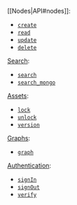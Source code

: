 [[Nodes|API#nodes]]:
* [`create`](API#apicreate)
* [`read`](API#apiread)
* [`update`](API#apiupdate)
* [`delete`](API#apidelete)

[Search](API#search):
* [`search`](API#apisearch)
* [`search_mongo`](API#apisearch_mongo)

[Assets](API#assets):
* [`lock`](API#apilock)
* [`unlock`](API#apiunlock)
* [`version`](API#apiversion)

[Graphs](API#graphs):
* [`graph`](API#apigraph)

[Authentication](API#Authentication):
* [`signIn`](API#apisignIn)
* [`signOut`](API#apisignOut)
* [`verify`](API#apiverify)